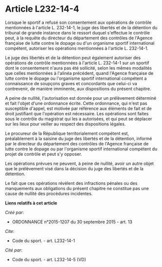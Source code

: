 # Article L232-14-4

Lorsque le sportif a refusé son consentement aux opérations de contrôle mentionnées à l'article L. 232-14-1, le juge des
libertés et de la détention du tribunal de grande instance dans le ressort duquel s'effectue le contrôle peut, à la requête
du directeur du département des contrôles de l'Agence française de lutte contre le dopage ou d'un organisme sportif
international compétent, autoriser les opérations mentionnées à l'article L. 232-14-1. 

Le juge des libertés et de la détention peut également autoriser des opérations de contrôle mentionnées à l'article L.
232-14-1 sur un sportif dont le consentement n'aura pas été sollicité, selon les mêmes modalités que celles mentionnées à
l'alinéa précédent, quand l'Agence française de lutte contre le dopage ou l'organisme sportif international compétent a
connaissance de soupçons graves et concordants que celui-ci va contrevenir, de manière imminente, aux dispositions du présent
chapitre. 

A peine de nullité, l'autorisation est donnée pour un prélèvement déterminé et fait l'objet d'une ordonnance écrite. Cette
ordonnance, qui n'est pas susceptible d'appel, est motivée par référence aux éléments de fait et de droit justifiant que
l'opération est nécessaire. Les opérations sont faites sous le contrôle du magistrat qui les a autorisées, et qui peut se
déplacer sur les lieux pour veiller au respect des dispositions légales. 

Le procureur de la République territorialement compétent est, préalablement à la saisine du juge des libertés et de la
détention, informé par le directeur du département des contrôles de l'Agence française de lutte contre le dopage ou par
l'organisme sportif international compétent du projet de contrôle et peut s'y opposer. 

Les opérations prévues ne peuvent, à peine de nullité, avoir un autre objet que le prélèvement visé dans la décision du juge
des libertés et de la détention. 

Le fait que ces opérations révèlent des infractions pénales ou des manquements aux obligations du présent chapitre ne
constitue pas une cause de nullité des procédures incidentes.

**Liens relatifs à cet article**

_Créé par_:

  - ORDONNANCE n°2015-1207 du 30 septembre 2015 - art. 13

_Cite_:

  - Code du sport. - art. L232-14-1

_Cité par_:

  - Code du sport. - art. L232-14-5 (VD)
